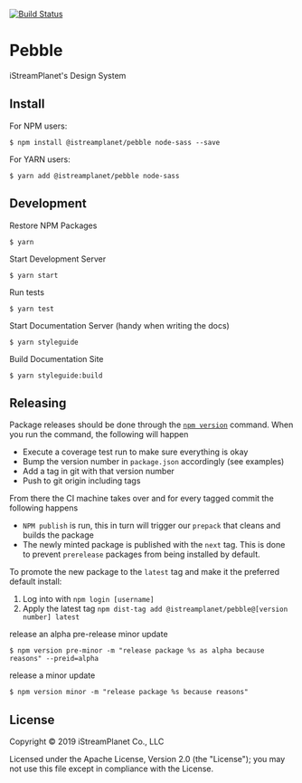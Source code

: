 [![Build Status](https://travis-ci.com/iStreamPlanet/pebble.svg?token=ob5GGxyPdck69sbiTyH4&branch=master)](https://travis-ci.com/iStreamPlanet/pebble)

# Pebble

iStreamPlanet's Design System

## Install

For NPM users:

```shell
$ npm install @istreamplanet/pebble node-sass --save
```

For YARN users:

```shell
$ yarn add @istreamplanet/pebble node-sass
```

## Development

Restore NPM Packages

```shell
$ yarn
```

Start Development Server

```shell
$ yarn start
```

Run tests

```shell
$ yarn test
```

Start Documentation Server (handy when writing the docs)

```shell
$ yarn styleguide
```


Build Documentation Site

```shell
$ yarn styleguide:build
```

## Releasing

Package releases should be done through the [`npm version`](https://docs.npmjs.com/cli/version.html) command. When you run the command, the following will happen
* Execute a coverage test run to make sure everything is okay
* Bump the version number in `package.json` accordingly (see examples)
* Add a tag in git with that version number
* Push to git origin including tags

From there the CI machine takes over and for every tagged commit the following happens
* `NPM publish` is run, this in turn will trigger our `prepack` that cleans and builds the package
* The newly minted package is published with the `next` tag. This is done to prevent `prerelease` packages from being installed by default.

To promote the new package to the `latest` tag and make it the preferred default install:

1. Log into with `npm login [username]`
2. Apply the latest tag `npm dist-tag add @istreamplanet/pebble@[version number] latest`

release an alpha pre-release minor update
```shell
$ npm version pre-minor -m "release package %s as alpha because reasons" --preid=alpha
```

release a minor update
```shell
$ npm version minor -m "release package %s because reasons"
```

## License

Copyright &copy; 2019 iStreamPlanet Co., LLC

Licensed under the Apache License, Version 2.0 (the "License"); you may not use this file except in compliance with the License.
